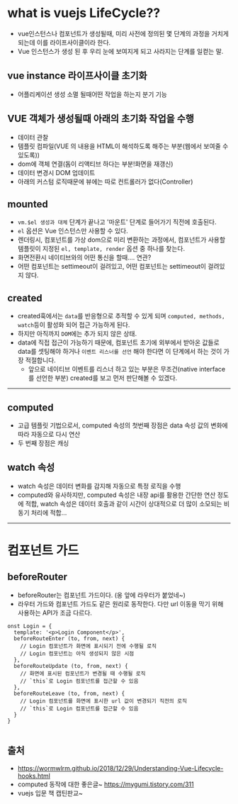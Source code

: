 # what is vuejs LifeCycle??
- vue인스턴스나 컴포넌트가 생성될때, 미리 사전에 정의된 몇 단계의 과정을 거치게 되는데 이를 라이프사이클이라 한다. 
- Vue 인스턴스가 생성 된 후 우리 눈에 보여지게 되고 사라지는 단계를 일컫는 말. 

## vue instance 라이프사이클 초기화
- 어플리케이션 생성 소멸 될때어떤 작업을 하는지 분기 기능 
  
## VUE 객체가 생성될때 아래의 초기화 작업을 수행
- 데이터 관찰
- 템플릿 컴파일(VUE 의 내용을 HTML이 해석하도록 해주는 부분(웹에서 보여줄 수 있도록))
- dom에 객체 연결(돔이 리액티브 하다는 부분!화면을 재갱신)
- 데이터 변경시 DOM 업데이트
- 아래의 커스텀 로직때문에 뷰에는 따로 컨트롤러가 없다(Controller)
  
## mounted
- `vm.$el 생성과 대체` 단계가 끝나고 '마운트' 단계로 들어가기 직전에 호출된다.  
- `el` 옵션은 Vue 인스턴스만 사용할 수 있다. 
- 렌더링시, 컴포넌트를 가상 dom으로 미리 변환하는 과정에서, 컴포넌트가 사용할 템플릿이 지정된 `el, template, render` 옵션 중 하나를 찾는다. 
- 화면전환시 네이티브와의 어떤 통신을 할때.... 연관? 
- 어떤 컴포넌트는 settimeout이 걸려있고, 어떤 컴포넌트는 settimeout이 걸려있지 않다.  
  

## created
- created훅에서는 `data`를 반응형으로 추적할 수 있게 되며 `computed, methods, watch`등이 활성화 되어 접근 가능하게 된다. 
- 하지만 아직까지 `DOM`에는 추가 되지 않은 상태. 
- data에 직접 접근이 가능하기 때문에, 컴포넌트 초기에 외부에서 받아온 값들로 data를 셋팅해야 하거나 `이벤트 리스너를 선언` 해야 한다면
이 단계에서 하는 것이 가장 적절합니다.  
  * 앞으로 네이티브 이벤트를 리스너 하고 있는 부분은 무조건(native interface를 선언한 부분) created를 보고 먼저 판단해볼 수 있겠다.    

---
  
## computed
- 고급 템플릿 기법으로서, computed 속성의 첫번째 장점은 data 속성 값의 변화에 따라 자동으로 다시 연산
- 두 번째 장점은 캐싱

## watch 속성
- watch 속성은 데이터 변화를 감지해 자동으로 특정 로직을 수행
- computed와 유사하지만, computed 속성은 내장 api를 활용한 간단한 연산 정도에 적합, watch 속성은 데이터 호출과 같이 시간이 상대적으로 
더 많이 소모되는 비동기 처리에 적합... 
 
  
---

# 컴포넌트 가드
## beforeRouter
- beforeRouter는 컴포넌트 가드이다. (옹 앞에 라우터가 붙었네~) 
- 라우터 가드와 컴포넌트 가드도 같은 원리로 동작한다. 다만 url 이동을 막기 위해 사용하는 API가 조금 다르다. 

```
onst Login = {
  template: '<p>Login Component</p>',
  beforeRouteEnter (to, from, next) {
    // Login 컴포넌트가 화면에 표시되기 전에 수행될 로직
    // Login 컴포넌트는 아직 생성되지 않은 시점
  },
  beforeRouteUpdate (to, from, next) {
    // 화면에 표시된 컴포넌트가 변경될 때 수행될 로직
    // `this`로 Login 컴포넌트를 접근할 수 있음
  },
  beforeRouteLeave (to, from, next) {
    // Login 컴포넌트를 화면에 표시한 url 값이 변경되기 직전의 로직
    // `this`로 Login 컴포넌트를 접근할 수 있음
  }
}
  
```
  

## 출처
- https://wormwlrm.github.io/2018/12/29/Understanding-Vue-Lifecycle-hooks.html 
- computed 동작에 대한 좋은글~ https://mygumi.tistory.com/311
- vuejs 입문 책 캡틴판교~
  
